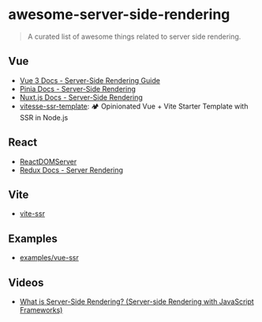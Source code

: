 # awesome-server-side-rendering

> A curated list of awesome things related to server side rendering.

## Vue

- [Vue 3 Docs - Server-Side Rendering Guide](https://v3.vuejs.org/guide/ssr/introduction.html#what-is-server-side-rendering-ssr)
- [Pinia Docs - Server-Side Rendering](https://pinia.esm.dev/ssr/)
- [Nuxt.js Docs - Server-Side Rendering](https://nuxtjs.org/docs/concepts/server-side-rendering/)
- [vitesse-ssr-template](https://github.com/frandiox/vitesse-ssr-template): 🏕 Opinionated Vue + Vite Starter Template with SSR in Node.js

## React

- [ReactDOMServer](https://reactjs.org/docs/react-dom-server.html)
- [Redux Docs - Server Rendering](https://redux.js.org/usage/server-rendering)

## Vite

- [vite-ssr](https://github.com/frandiox/vite-ssr)

## Examples

- [examples/vue-ssr](examples/vue-ssr)

## Videos

- [What is Server-Side Rendering? (Server-side Rendering with JavaScript Frameworks)](https://www.youtube.com/watch?v=GQzn7XRdzxY&ab_channel=Firebase)
